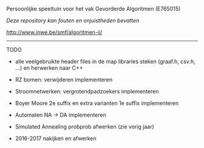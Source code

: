 Persoonlijke speeltuin voor het vak Gevorderde Algoritmen (E765015)

*Deze repository kan fouten en onjuistheden bevatten*

http://www.inwe.be/smf/algoritmen-ii/

---

TODO
- alle veelgebruikte header files in de map libraries steken (graaf.h, csv.h, ...) en herwerken naar C++

- RZ bomen: verwijderen implementeren
- Stroomnetwerken: vergrotendpadzoekers implementeren
- Boyer Moore 2e suffix en extra varianten 1e suffix implementeren
- Automaten NA -> DA implementeren
- Simulated Annealing probprob afwerken (zie vorig jaar)
- 2016-2017 nakijken en afwerken
